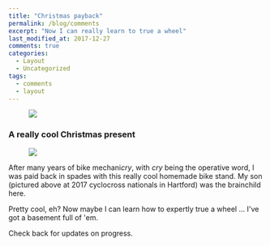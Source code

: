 ```yaml
---
title: "Christmas payback"
permalink: /blog/comments
excerpt: "Now I can really learn to true a wheel"
last_modified_at: 2017-12-27
comments: true
categories:
  - Layout
  - Uncategorized
tags:
  - comments
  - layout
---
```


<figure>
	<img src="{{ '/assets/images/ian-cyclocross.png' | absolute_url }}">
</figure>

### A really cool Christmas present

<figure>
  <img src="{{ '/assets/images/truing-stand.jpg' | absolute_url }}">
</figure>


After many years of bike mechani*cry*, with *cry* being the operative word, 
I was paid back in spades with this really cool homemade bike stand. My son (pictured above
at 2017 cyclocross nationals in Hartford) was the brainchild here.

Pretty cool, eh? Now maybe I can learn how to expertly true a wheel ... I've got a basement full of 'em. 

Check back for updates on progress. 